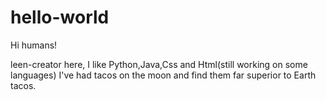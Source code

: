# hello-world

Hi humans!

leen-creator here, I like Python,Java,Css and Html(still working on some languages)
I've had tacos on the moon and find them far superior to Earth tacos.

